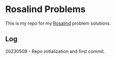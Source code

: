 # Rosalind Problems

This is my repo for my [Rosalind](https://rosalind.info/problems/list-view/) problem solutions.

## Log

20230509 - Repo initialization and first commit.
